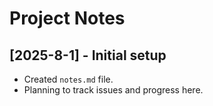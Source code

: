 # Project Notes

## [2025-8-1] - Initial setup
- Created `notes.md` file.
- Planning to track issues and progress here.


